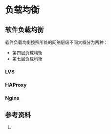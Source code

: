 # 负载均衡

<!--
ID: bb45a286-dbc7-42da-9217-16220418a590
Status: draft
Date: 2020-07-21T23:04:41
Modified: 2020-07-21T23:04:41
wp_id: 934
-->

## 软件负载均衡

软件负载均衡按照所处的网络层级不同大概分为两种：

- 第四层负载均衡
- 第七层负载均衡

### LVS

### HAProxy

### Nginx

## 参考资料

1. 